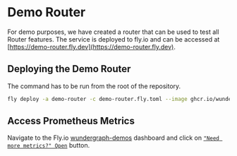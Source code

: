 # Demo Router

For demo purposes, we have created a router that can be used to test all Router features. The service is deployed to fly.io and can be accessed at [https://demo-router.fly.dev](https://demo-router.fly.dev).

## Deploying the Demo Router

The command has to be run from the root of the repository.

```bash
fly deploy -a demo-router -c demo-router.fly.toml --image ghcr.io/wundergraph/cosmo/router:0.46.1
```

## Access Prometheus Metrics

Navigate to the Fly.io [wundergraph-demos](https://fly.io/dashboard/wundergraph-demos) dashboard and click on [`"Need more metrics?" Open`](https://fly-metrics.net/d/fly-app/fly-app?orgId=65007) button.